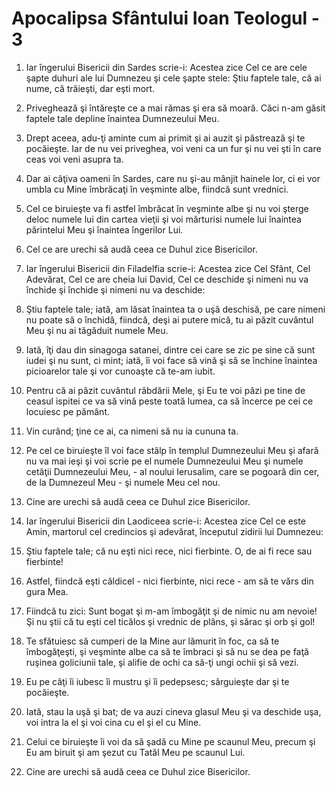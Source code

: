 # Apocalipsa Sf&#226;ntului Ioan Teologul - 3

1. Iar îngerului Bisericii din Sardes scrie-i: Acestea zice Cel ce are cele şapte duhuri ale lui Dumnezeu şi cele şapte stele: Ştiu faptele tale, că ai nume, că trăieşti, dar eşti mort. 

2. Priveghează şi întăreşte ce a mai rămas şi era să moară. Căci n-am găsit faptele tale depline înaintea Dumnezeului Meu. 

3. Drept aceea, adu-ţi aminte cum ai primit şi ai auzit şi păstrează şi te pocăieşte. Iar de nu vei priveghea, voi veni ca un fur şi nu vei şti în care ceas voi veni asupra ta. 

4. Dar ai câţiva oameni în Sardes, care nu şi-au mânjit hainele lor, ci ei vor umbla cu Mine îmbrăcaţi în veşminte albe, fiindcă sunt vrednici. 

5. Cel ce biruieşte va fi astfel îmbrăcat în veşminte albe şi nu voi şterge deloc numele lui din cartea vieţii şi voi mărturisi numele lui înaintea părintelui Meu şi înaintea îngerilor Lui. 

6. Cel ce are urechi să audă ceea ce Duhul zice Bisericilor. 

7. Iar îngerului Bisericii din Filadelfia scrie-i: Acestea zice Cel Sfânt, Cel Adevărat, Cel ce are cheia lui David, Cel ce deschide şi nimeni nu va închide şi închide şi nimeni nu va deschide: 

8. Ştiu faptele tale; iată, am lăsat înaintea ta o uşă deschisă, pe care nimeni nu poate să o închidă, fiindcă, deşi ai putere mică, tu ai păzit cuvântul Meu şi nu ai tăgăduit numele Meu. 

9. Iată, îţi dau din sinagoga satanei, dintre cei care se zic pe sine că sunt iudei şi nu sunt, ci mint; iată, îi voi face să vină şi să se închine înaintea picioarelor tale şi vor cunoaşte că te-am iubit. 

10. Pentru că ai păzit cuvântul răbdării Mele, şi Eu te voi păzi pe tine de ceasul ispitei ce va să vină peste toată lumea, ca să încerce pe cei ce locuiesc pe pământ. 

11. Vin curând; ţine ce ai, ca nimeni să nu ia cununa ta. 

12. Pe cel ce biruieşte îl voi face stâlp în templul Dumnezeului Meu şi afară nu va mai ieşi şi voi scrie pe el numele Dumnezeului Meu şi numele cetăţii Dumnezeului Meu, - al noului Ierusalim, care se pogoară din cer, de la Dumnezeul Meu - şi numele Meu cel nou. 

13. Cine are urechi să audă ceea ce Duhul zice Bisericilor. 

14. Iar îngerului Bisericii din Laodiceea scrie-i: Acestea zice Cel ce este Amin, martorul cel credincios şi adevărat, începutul zidirii lui Dumnezeu: 

15. Ştiu faptele tale; că nu eşti nici rece, nici fierbinte. O, de ai fi rece sau fierbinte! 

16. Astfel, fiindcă eşti căldicel - nici fierbinte, nici rece - am să te vărs din gura Mea. 

17. Fiindcă tu zici: Sunt bogat şi m-am îmbogăţit şi de nimic nu am nevoie! Şi nu ştii că tu eşti cel ticălos şi vrednic de plâns, şi sărac şi orb şi gol! 

18. Te sfătuiesc să cumperi de la Mine aur lămurit în foc, ca să te îmbogăţeşti, şi veşminte albe ca să te îmbraci şi să nu se dea pe faţă ruşinea goliciunii tale, şi alifie de ochi ca să-ţi ungi ochii şi să vezi. 

19. Eu pe câţi îi iubesc îi mustru şi îi pedepsesc; sârguieşte dar şi te pocăieşte. 

20. Iată, stau la uşă şi bat; de va auzi cineva glasul Meu şi va deschide uşa, voi intra la el şi voi cina cu el şi el cu Mine. 

21. Celui ce biruieşte îi voi da să şadă cu Mine pe scaunul Meu, precum şi Eu am biruit şi am şezut cu Tatăl Meu pe scaunul Lui. 

22. Cine are urechi să audă ceea ce Duhul zice Bisericilor. 

